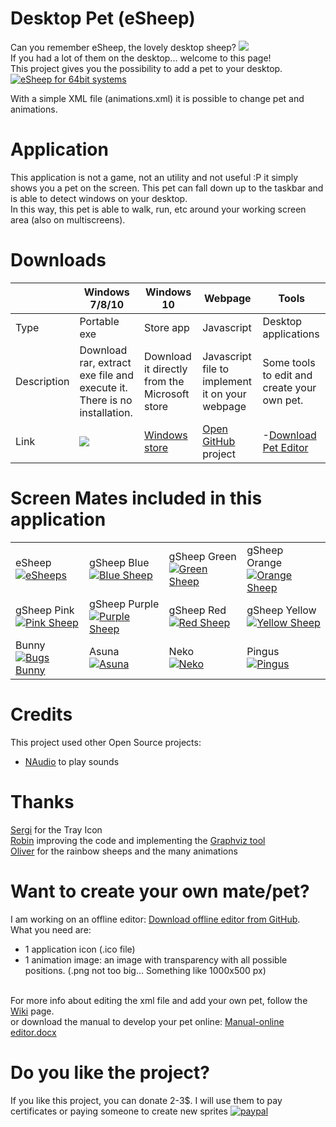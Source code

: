 # Desktop Pet (eSheep)

Can you remember eSheep, the lovely desktop sheep?
<img src='src/Images/esheep.png' /><br />
If you had a lot of them on the desktop... welcome to this page!<br />
This project gives you the possibility to add a pet to your desktop.<br />[![eSheep for 64bit systems](https://img.youtube.com/vi/xN90p16tKGE/0.jpg)](https://www.youtube.com/watch?v=xN90p16tKGE) 

With a simple XML file (animations.xml) it is possible to change pet and animations.

# Application
This application is not a game, not an utility and not useful :P it simply shows you
a pet on the screen. This pet can fall down up to the taskbar and is able to detect 
windows on your desktop.<br />
In this way, this pet is able to walk, run, etc around your working screen area (also on multiscreens).

# Downloads

|        | Windows 7/8/10 | Windows 10 | Webpage | Tools |
|--------|----------------|------------|---------|-------|
| Type |  Portable exe | Store app | Javascript | Desktop applications |
| Description | Download rar, extract exe file and execute it. There is no installation. | Download it directly from the Microsoft store | Javascript file to implement it on your webpage | Some tools to edit and create your own pet.
| Link | <a href='https://github.com/Adrianotiger/desktopPet/releases/latest'><img src='https://img.shields.io/github/downloads/adrianotiger/desktopPet/total.svg'></a> | <a href='https://www.microsoft.com/store/apps/9MX2V0TQT6RM'>Windows store</a> | <a href='https://github.com/Adrianotiger/web-esheep'>Open GitHub</a> project | -<a href='https://github.com/Adrianotiger/desktopPet/releases/latest'>Download Pet Editor</a> |

# Screen Mates included in this application
| | | | |
|--------|--------|----|-----|
| eSheep <br> [![eSheeps](Pets/esheep64/icon.png)](https://adrianotiger.github.io/desktopPet/Pets/esheep64/)  | gSheep Blue <br> [![Blue Sheep](Pets/blue_sheep/icon.png)](https://adrianotiger.github.io/desktopPet/Pets/blue_sheep/)  | gSheep Green <br> [![Green Sheep](Pets/green_sheep/icon.png)](https://adrianotiger.github.io/desktopPet/Pets/green_sheep/) | gSheep Orange <br> [![Orange Sheep](Pets/orange_sheep/icon.png)](https://adrianotiger.github.io/desktopPet/Pets/orange_sheep/)  |
| gSheep Pink <br> [![Pink Sheep](Pets/pink_sheep/icon.png)](https://adrianotiger.github.io/desktopPet/Pets/pink_sheep/)  | gSheep Purple <br> [![Purple Sheep](Pets/purple_sheep/icon.png)](https://adrianotiger.github.io/desktopPet/Pets/purple_sheep/)  | gSheep Red <br> [![Red Sheep](Pets/red_sheep/icon.png)](https://adrianotiger.github.io/desktopPet/Pets/red_sheep/) | gSheep Yellow <br> [![Yellow Sheep](Pets/yellow_sheep/icon.png)](https://adrianotiger.github.io/desktopPet/Pets/yellow_sheep/)  |
|Bunny <br> [![Bugs Bunny](Pets/bbunny/icon.png)](https://adrianotiger.github.io/desktopPet/Pets/bbunny/)  | Asuna <br> [![Asuna](Pets/negima/icon.png)](https://adrianotiger.github.io/desktopPet/Pets/negima/)  | Neko <br> [![Neko](Pets/neko/icon.png)](https://adrianotiger.github.io/desktopPet/Pets/neko/) | Pingus <br> [![Pingus](Pets/pingus/icon.png)](https://adrianotiger.github.io/desktopPet/Pets/pingus/)  | Haiku <br> [![Haiku](Pets/haiku_pet/icon.png](https://adrianotiger.github.io/desktopPet/Pets/pingus/)  |

# Credits
This project used other Open Source projects:
<ul>
<li><a href='https://github.com/naudio/NAudio'>NAudio</a> to play sounds
</ul>

# Thanks
<a href='https://github.com/Grunwaldt'>Sergi</a> for the Tray Icon<br>
<a href='https://github.com/rluiten'>Robin</a> improving the code and implementing the <a href='https://github.com/Adrianotiger/desktopPet/issues/6'>Graphviz tool</a><br>
<a href='https://github.com/OliverPets'>Oliver</a> for the rainbow sheeps and the many animations<br>

# Want to create your own mate/pet?
I am working on an offline editor: <a href='https://github.com/Adrianotiger/desktopPet/releases/tag/editor0.2'>Download offline editor from GitHub</a>.<br>
What you need are:
<ul>
<li>1 application icon (.ico file)
<li>1 animation image: an image with transparency with all possible positions. (.png not too big... Something like 1000x500 px)
</ul><br />
For more info about editing the xml file and add your own pet, follow the <a href='../../wiki/'>Wiki</a> page.<br /> or download the manual to develop your pet online: <a href='https://github.com/Adrianotiger/desktopPet/raw/master/Manual/Manual%20-%20online%20editor.docx'>Manual-online editor.docx</a>

# Do you like the project?
If you like this project, you can donate 2-3$. 
I will use them to pay certificates or paying someone to create new sprites
[![paypal](https://www.paypalobjects.com/en_US/CH/i/btn/btn_donateCC_LG.gif)](https://www.paypal.com/cgi-bin/webscr?cmd=_s-xclick&hosted_button_id=HWNG87K85CJFA)
